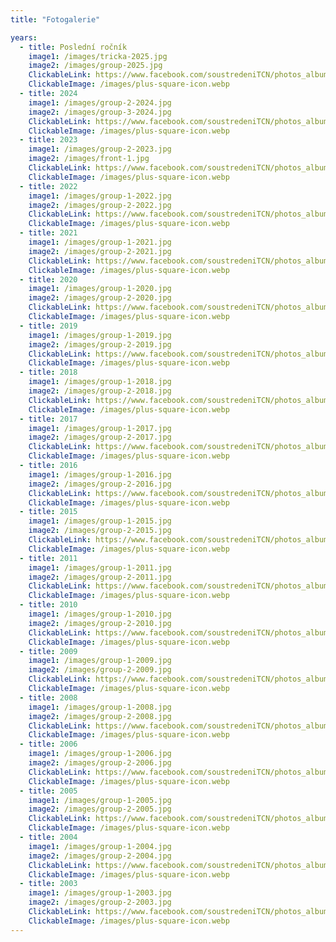 ```yaml
---
title: "Fotogalerie"

years:
  - title: Poslední ročník
    image1: /images/tricka-2025.jpg
    image2: /images/group-2025.jpg
    ClickableLink: https://www.facebook.com/soustredeniTCN/photos_albums
    ClickableImage: /images/plus-square-icon.webp
  - title: 2024
    image1: /images/group-2-2024.jpg
    image2: /images/group-3-2024.jpg
    ClickableLink: https://www.facebook.com/soustredeniTCN/photos_albums
    ClickableImage: /images/plus-square-icon.webp
  - title: 2023
    image1: /images/group-2-2023.jpg
    image2: /images/front-1.jpg
    ClickableLink: https://www.facebook.com/soustredeniTCN/photos_albums
    ClickableImage: /images/plus-square-icon.webp
  - title: 2022
    image1: /images/group-1-2022.jpg
    image2: /images/group-2-2022.jpg
    ClickableLink: https://www.facebook.com/soustredeniTCN/photos_albums
    ClickableImage: /images/plus-square-icon.webp
  - title: 2021
    image1: /images/group-1-2021.jpg
    image2: /images/group-2-2021.jpg
    ClickableLink: https://www.facebook.com/soustredeniTCN/photos_albums
    ClickableImage: /images/plus-square-icon.webp
  - title: 2020
    image1: /images/group-1-2020.jpg
    image2: /images/group-2-2020.jpg
    ClickableLink: https://www.facebook.com/soustredeniTCN/photos_albums
    ClickableImage: /images/plus-square-icon.webp
  - title: 2019
    image1: /images/group-1-2019.jpg
    image2: /images/group-2-2019.jpg
    ClickableLink: https://www.facebook.com/soustredeniTCN/photos_albums
    ClickableImage: /images/plus-square-icon.webp
  - title: 2018
    image1: /images/group-1-2018.jpg
    image2: /images/group-2-2018.jpg
    ClickableLink: https://www.facebook.com/soustredeniTCN/photos_albums
    ClickableImage: /images/plus-square-icon.webp
  - title: 2017
    image1: /images/group-1-2017.jpg
    image2: /images/group-2-2017.jpg
    ClickableLink: https://www.facebook.com/soustredeniTCN/photos_albums
    ClickableImage: /images/plus-square-icon.webp
  - title: 2016
    image1: /images/group-1-2016.jpg
    image2: /images/group-2-2016.jpg
    ClickableLink: https://www.facebook.com/soustredeniTCN/photos_albums
    ClickableImage: /images/plus-square-icon.webp
  - title: 2015
    image1: /images/group-1-2015.jpg
    image2: /images/group-2-2015.jpg
    ClickableLink: https://www.facebook.com/soustredeniTCN/photos_albums
    ClickableImage: /images/plus-square-icon.webp
  - title: 2011
    image1: /images/group-1-2011.jpg
    image2: /images/group-2-2011.jpg
    ClickableLink: https://www.facebook.com/soustredeniTCN/photos_albums
    ClickableImage: /images/plus-square-icon.webp
  - title: 2010
    image1: /images/group-1-2010.jpg
    image2: /images/group-2-2010.jpg
    ClickableLink: https://www.facebook.com/soustredeniTCN/photos_albums
    ClickableImage: /images/plus-square-icon.webp
  - title: 2009
    image1: /images/group-1-2009.jpg
    image2: /images/group-2-2009.jpg
    ClickableLink: https://www.facebook.com/soustredeniTCN/photos_albums
    ClickableImage: /images/plus-square-icon.webp
  - title: 2008
    image1: /images/group-1-2008.jpg
    image2: /images/group-2-2008.jpg
    ClickableLink: https://www.facebook.com/soustredeniTCN/photos_albums
    ClickableImage: /images/plus-square-icon.webp
  - title: 2006
    image1: /images/group-1-2006.jpg
    image2: /images/group-2-2006.jpg
    ClickableLink: https://www.facebook.com/soustredeniTCN/photos_albums
    ClickableImage: /images/plus-square-icon.webp
  - title: 2005
    image1: /images/group-1-2005.jpg
    image2: /images/group-2-2005.jpg
    ClickableLink: https://www.facebook.com/soustredeniTCN/photos_albums
    ClickableImage: /images/plus-square-icon.webp
  - title: 2004
    image1: /images/group-1-2004.jpg
    image2: /images/group-2-2004.jpg
    ClickableLink: https://www.facebook.com/soustredeniTCN/photos_albums
    ClickableImage: /images/plus-square-icon.webp
  - title: 2003
    image1: /images/group-1-2003.jpg
    image2: /images/group-2-2003.jpg
    ClickableLink: https://www.facebook.com/soustredeniTCN/photos_albums
    ClickableImage: /images/plus-square-icon.webp
---
```

